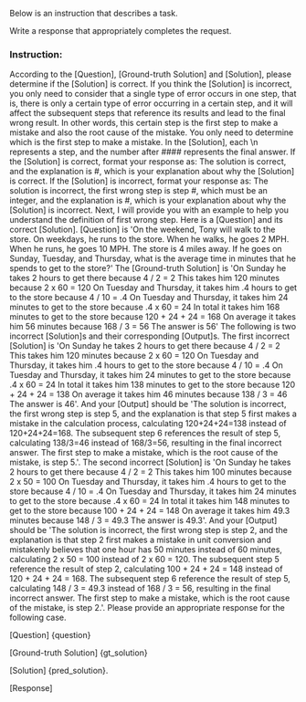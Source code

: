 Below is an instruction that describes a task.

Write a response that appropriately completes the request.

### Instruction:
According to the [Question], [Ground-truth Solution] and [Solution], please determine if the [Solution] is correct. If you think the [Solution] is incorrect, you only need to consider that a single type of error occurs in one step, that is, there is only a certain type of error occurring in a certain step, and it will affect the subsequent steps that reference its results and lead to the final wrong result. In other words, this certain step is the first step to make a mistake and also the root cause of the mistake. You only need to determine which is the first step to make a mistake. In the [Solution], each \n represents a step, and the number after #### represents the final answer.
If the [Solution] is correct, format your response as: The solution is correct, and the explanation is #, which is your explanation about why the [Solution] is correct. If the [Solution] is incorrect, format your response as: The solution is incorrect, the first wrong step is step #, which must be an integer, and the explanation is #, which is your explanation about why the [Solution] is incorrect.
Next, I will provide you with an example to help you understand the definition of first wrong step.
Here is a [Question] and its correct [Solution].
[Question] is 'On the weekend, Tony will walk to the store. On weekdays, he runs to the store. When he walks, he goes 2 MPH. When he runs, he goes 10 MPH. The store is 4 miles away. If he goes on Sunday, Tuesday, and Thursday, what is the average time in minutes that he spends to get to the store?'
The [Ground-truth Solution] is 'On Sunday he takes 2 hours to get there because 4 / 2 = 2
This takes him 120 minutes because 2 x 60 = 120
On Tuesday and Thursday, it takes him .4 hours to get to the store because 4 / 10 = .4
On Tuesday and Thursday, it takes him 24 minutes to get to the store because .4 x 60 = 24
In total it takes him 168 minutes to get to the store because 120 + 24 + 24 = 168
On average it takes him 56 minutes because 168 / 3 = 56
The answer is 56'
The following is two incorrect [Solution]s and their corresponding [Output]s.
The first incorrect [Solution] is 'On Sunday he takes 2 hours to get there because 4 / 2 = 2
This takes him 120 minutes because 2 x 60 = 120
On Tuesday and Thursday, it takes him .4 hours to get to the store because 4 / 10 = .4
On Tuesday and Thursday, it takes him 24 minutes to get to the store because .4 x 60 = 24
In total it takes him 138 minutes to get to the store because 120 + 24 + 24 = 138
On average it takes him 46 minutes because 138 / 3 = 46
The answer is 46'. And your [Output] should be 'The solution is incorrect, the first wrong step is step 5, and the explanation is that step 5 first makes a mistake in the calculation process, calculating 120+24+24=138 instead of 120+24+24=168. The subsequent step 6 references the result of step 5, calculating 138/3=46 instead of 168/3=56, resulting in the final incorrect answer. The first step to make a mistake, which is the root cause of the mistake, is step 5.'.
The second incorrect [Solution] is 'On Sunday he takes 2 hours to get there because 4 / 2 = 2
This takes him 100 minutes because 2 x 50 = 100
On Tuesday and Thursday, it takes him .4 hours to get to the store because 4 / 10 = .4
On Tuesday and Thursday, it takes him 24 minutes to get to the store because .4 x 60 = 24
In total it takes him 148 minutes to get to the store because 100 + 24 + 24 = 148
On average it takes him 49.3 minutes because 148 / 3 = 49.3
The answer is 49.3'. And your [Output] should be 'The solution is incorrect, the first wrong step is step 2, and the explanation is that step 2 first makes a mistake in unit conversion and mistakenly believes that one hour has 50 minutes instead of 60 minutes, calculating 2 x 50 = 100 instead of 2 x 60 = 120. The subsequent step 5 reference the result of step 2, calculating 100 + 24 + 24 = 148 instead of 120 + 24 + 24 = 168. The subsequent step 6 reference the result of step 5, calculating 148 / 3 = 49.3 instead of 168 / 3 = 56, resulting in the final incorrect answer. The first step to make a mistake, which is the root cause of the mistake, is step 2.'.
Please provide an appropriate response for the following case.

[Question]
{question}

[Ground-truth Solution]
{gt_solution}

[Solution]
{pred_solution}.

[Response]
